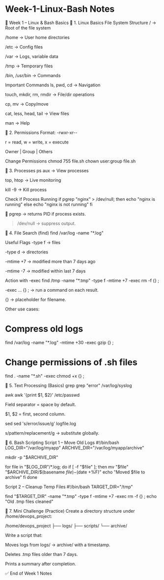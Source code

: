 # Week-1-Linux-Bash Notes

📘 Week 1 – Linux & Bash Basics
🔹 1. Linux Basics
File System Structure
/ → Root of the file system


/home → User home directories


/etc → Config files


/var → Logs, variable data


/tmp → Temporary files


/bin, /usr/bin → Commands


Important Commands
ls, pwd, cd → Navigation


touch, mkdir, rm, rmdir → File/dir operations


cp, mv → Copy/move


cat, less, head, tail → View files


man <command> → Help



🔹 2. Permissions
Format: -rwxr-xr--


r = read, w = write, x = execute


Owner | Group | Others


Change Permissions
chmod 755 file.sh
chown user:group file.sh


🔹 3. Processes
ps aux → View processes


top, htop → Live monitoring


kill -9 <pid> → Kill process


Check if Process Running
if pgrep "nginx" > /dev/null; then
    echo "nginx is running"
else
    echo "nginx is not running"
fi

🔎 pgrep → returns PID if process exists.
 > /dev/null → suppress output.

🔹 4. File Search (find)
find /var/log -name "*.log"

Useful Flags
-type f → files


-type d → directories


-mtime +7 → modified more than 7 days ago


-mtime -7 → modified within last 7 days


Action with -exec
find /tmp -name "*.tmp" -type f -mtime +7 -exec rm -f {} \;

-exec … {} \; → run a command on each result.


{} → placeholder for filename.


Other use cases:
# Compress old logs
find /var/log -name "*.log" -mtime +30 -exec gzip {} \;

# Change permissions of .sh files
find . -name "*.sh" -exec chmod +x {} \;


🔹 5. Text Processing (Basics)
grep
grep "error" /var/log/syslog

awk
awk '{print $1, $2}' /etc/passwd

Field separator = space by default.


$1, $2 = first, second column.


sed
sed 's/error/issue/g' logfile.log

s/pattern/replacement/g → substitute globally.



🔹 6. Bash Scripting
Script 1 – Move Old Logs
#!/bin/bash
LOG_DIR="/var/log/myapp"
ARCHIVE_DIR="/var/log/myapp/archive"

mkdir -p "$ARCHIVE_DIR"

for file in "$LOG_DIR"/*.log; do
    if [ -f "$file" ]; then
        mv "$file" "$ARCHIVE_DIR/$(basename $file)-$(date +%F)"
        echo "Moved $file to archive"
    fi
done

Script 2 – Cleanup Temp Files
#!/bin/bash
TARGET_DIR="/tmp"

find "$TARGET_DIR" -name "*.tmp" -type f -mtime +7 -exec rm -f {} \;
echo "Old .tmp files cleaned"


🔹 7. Mini Challenge (Practice)
Create a directory structure under /home/devops_project:


/home/devops_project
 ├── logs/
 ├── scripts/
 └── archive/

Write a script that:


Moves logs from logs/ → archive/ with a timestamp.


Deletes .tmp files older than 7 days.


Prints a summary after completion.



✅ End of Week 1 Notes


